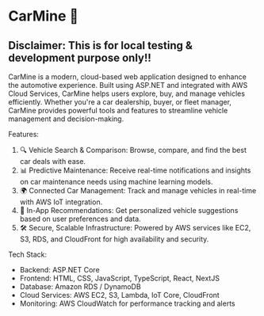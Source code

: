 # CarMine 🚗

## **Disclaimer: This is for local testing & development purpose only!!**

CarMine is a modern, cloud-based web application designed to enhance the automotive experience. Built using ASP.NET and integrated with AWS Cloud Services, CarMine helps users explore, buy, and manage vehicles efficiently. Whether you're a car dealership, buyer, or fleet manager, CarMine provides powerful tools and features to streamline vehicle management and decision-making.

Features:

1. 🔍 Vehicle Search & Comparison: Browse, compare, and find the best car deals with ease.
2. 📊 Predictive Maintenance: Receive real-time notifications and insights on car maintenance needs using machine learning models.
3. 🌍 Connected Car Management: Track and manage vehicles in real-time with AWS IoT integration.
4. 💬 In-App Recommendations: Get personalized vehicle suggestions based on user preferences and data.
5. 🛠️ Secure, Scalable Infrastructure: Powered by AWS services like EC2, S3, RDS, and CloudFront for high availability and security.

Tech Stack:

- Backend: ASP.NET Core
- Frontend: HTML, CSS, JavaScript, TypeScript, React, NextJS
- Database: Amazon RDS / DynamoDB
- Cloud Services: AWS EC2, S3, Lambda, IoT Core, CloudFront
- Monitoring: AWS CloudWatch for performance tracking and alerts
